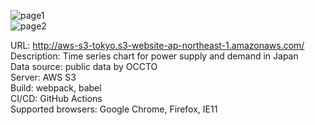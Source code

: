 ![page1](https://user-images.githubusercontent.com/42054433/132652050-cef34bf0-7228-4a53-b6b9-dba8404c4b9d.JPG)  
![page2](https://user-images.githubusercontent.com/42054433/132651939-c1bd24d9-6d05-4913-922b-ab9f23ff22d5.JPG)  

URL: http://aws-s3-tokyo.s3-website-ap-northeast-1.amazonaws.com/  
Description: Time series chart for power supply and demand in Japan  
Data source: public data by OCCTO  
Server: AWS S3  
Build: webpack, babel  
CI/CD: GitHub Actions  
Supported browsers: Google Chrome, Firefox, IE11  